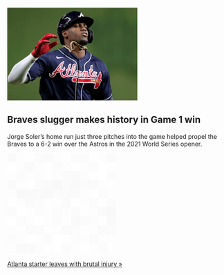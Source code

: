 
![Braves slugger makes history in Game 1 win](./20211027055842.png)
## Braves slugger makes history in Game 1 win

Jorge Soler’s home run just three pitches into the game helped propel the Braves to a 6-2 win over the Astros in the 2021 World Series opener.

![pic](../square_bg.png)

[Atlanta starter leaves with brutal injury »](https://www.yahoo.com/sports/braves-jorge-soler-first-player-world-series-homer-astros-mlb-003937766.html)
